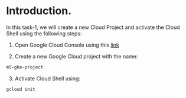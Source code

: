 # Introduction.
In this task-1, we will create a new Cloud Project and activate the Cloud Shell using the following steps:

1. Open Google Cloud Console using this [link](https://console.cloud.google.com/)

2. Create a new Google Cloud project with the name: 
```bash
ml-gke-project
```
3. Activate Cloud Shell using:
```bash
gcloud init
```
